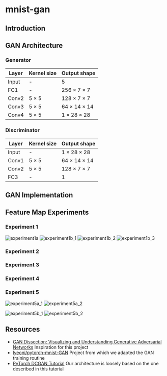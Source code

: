 # mnist-gan

## Introduction

## GAN Architecture

### Generator

| Layer | Kernel size | Output shape |
| --- | --- | --- |
| Input | - | 5 |
| FC1 | - | 256 &times; 7 &times; 7 |
| Conv2 | 5 &times; 5 | 128 &times; 7 &times; 7 |
| Conv3 | 5 &times; 5 | 64 &times; 14 &times; 14 |
| Conv4 | 5 &times; 5 | 1 &times; 28 &times; 28 |

### Discriminator

| Layer | Kernel size | Output shape |
| --- | --- | --- |
| Input | - | 1 &times; 28 &times; 28 |
| Conv1 | 5 &times; 5 | 64 &times; 14 &times; 14 |
| Conv2 | 5 &times; 5 | 128 &times; 7 &times; 7 |
| FC3 | - | 1 |

## GAN Implementation

## Feature Map Experiments

### Experiment 1

![experiment1a](https://github.com/binhanle/mnist-gan/blob/main/results/experiment1a.png?raw=true)
![experiment1b_1](https://github.com/binhanle/mnist-gan/blob/main/results/experiment1b_1.png?raw=true)
![experiment1b_2](https://github.com/binhanle/mnist-gan/blob/main/results/experiment1b_2.png?raw=true)
![experiment1b_3](https://github.com/binhanle/mnist-gan/blob/main/results/experiment1b_3.png?raw=true)

### Experiment 2

### Experiment 3

### Experiment 4

### Experiment 5
![experiment5a_1](https://github.com/binhanle/mnist-gan/blob/main/results/experiment5a_1.png?raw=true)
![experiment5a_2](https://github.com/binhanle/mnist-gan/blob/main/results/experiment5a_2.png?raw=true)

![experiment5b_1](https://github.com/binhanle/mnist-gan/blob/main/results/experiment5b_1.png?raw=true)
![experiment5b_2](https://github.com/binhanle/mnist-gan/blob/main/results/experiment5b_2.png?raw=true)

## Resources
- [GAN Dissection: Visualizing and Understanding Generative Adversarial Networks](https://arxiv.org/abs/1811.10597) Inspiration for this project
- [lyeoni/pytorch-mnist-GAN](https://github.com/lyeoni/pytorch-mnist-GAN) Project from which we adapted the GAN training routine
- [PyTorch DCGAN Tutorial](https://pytorch.org/tutorials/beginner/dcgan_faces_tutorial.html) Our architecture is loosely based on the one described in this tutorial
